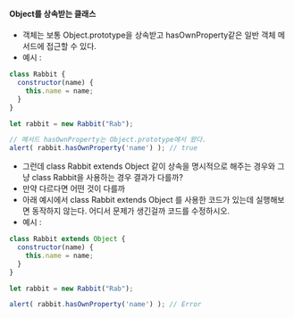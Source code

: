 #### Object를 상속받는 클래스
  * 객체는 보통 Object.prototype을 상속받고 hasOwnProperty같은 일반 객체 메서드에 접근할 수 있다.
  * 예시 :
```js
class Rabbit {
  constructor(name) {
    this.name = name;
  }
}

let rabbit = new Rabbit("Rab");

// 메서드 hasOwnProperty는 Object.prototype에서 왔다.
alert( rabbit.hasOwnProperty('name') ); // true
```
  * 그런데 class Rabbit extends Object 같이 상속을 명시적으로 해주는 경우와 그냥 class Rabbit을 사용하는 경우 결과가 다를까?
  * 만약 다르다면 어떤 것이 다를까
  * 아래 예시에서 class Rabbit extends Object 를 사용한 코드가 있는데 실행해보면 동작하지 않는다. 어디서 문제가 생긴걸까 코드를 수정하시오.
  * 예시 :
```js
class Rabbit extends Object {
  constructor(name) {
    this.name = name;
  }
}

let rabbit = new Rabbit("Rab");

alert( rabbit.hasOwnProperty('name') ); // Error
```
